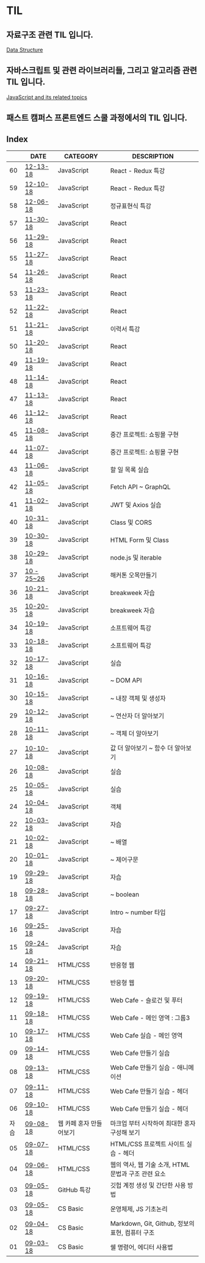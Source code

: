 # TIL

## 자료구조 관련 TIL 입니다.

[Data Structure](./dataStructureInJS/README.md)


## 자바스크립트 및 관련 라이브러리들, 그리고 알고리즘 관련 TIL 입니다.

[JavaScript and its related topics
](./JavaScript/README.md)

## 패스트 캠퍼스 프론트엔드 스쿨 과정에서의 TIL 입니다.

## Index

|  | DATE | CATEGORY | DESCRIPTION |
| --- | ---  | -------- | ----------  |
| 60 | [12-13-18](JS/week15-12-13-18.md)  | JavaScript |  React - Redux 특강  |
| 59 | [12-10-18](JS/week15-12-10-18.md)  | JavaScript |  React - Redux 특강  |
| 58 | [12-06-18](JS/week14-12-06-18.md)  | JavaScript |  정규표현식 특강  |
| 57 | [11-30-18](JS/week13-11-30-18.md)  | JavaScript |  React  |
| 56 | [11-29-18](JS/week13-11-29-18.md)  | JavaScript |  React  |
| 55 | [11-27-18](JS/week13-11-27-18.md)  | JavaScript |  React  |
| 54 | [11-26-18](JS/week13-11-26-18.md)  | JavaScript |  React  |
| 53 | [11-23-18](JS/week12-11-23-18.md)  | JavaScript |  React  |
| 52 | [11-22-18](JS/week12-11-22-18.md)  | JavaScript |  React  |
| 51 | [11-21-18](JS/week12-11-21-18.md)  | JavaScript |  이력서 특강  |
| 50 | [11-20-18](JS/week12-11-20-18.md)  | JavaScript |  React  |
| 49 | [11-19-18](JS/week12-11-19-18.md)  | JavaScript |  React  |
| 48 | [11-14-18](JS/week11-11-14-18.md)  | JavaScript |  React  |
| 47 | [11-13-18](JS/week11-11-13-18.md)  | JavaScript |  React  |
| 46 | [11-12-18](JS/week11-11-12-18.md)  | JavaScript |  React  |
| 45 | [11-08-18](JS/week10-11-08-18.md)  | JavaScript | 중간 프로젝트: 쇼핑몰 구현  |
| 44 | [11-07-18](JS/week10-11-07-18.md)  | JavaScript | 중간 프로젝트: 쇼핑몰 구현  |
| 43 | [11-06-18](JS/week10-11-06-18.md)  | JavaScript | 할 일 목록 실습  |
| 42 | [11-05-18](JS/week10-11-05-18.md)  | JavaScript | Fetch API ~ GraphQL  |
| 41 | [11-02-18](JS/week09-11-02-18.md)  | JavaScript | JWT 및 Axios 실습  |
| 40 | [10-31-18](JS/week09-10-31-18.md)  | JavaScript | Class 및 CORS |
| 39 | [10-30-18](JS/week09-10-30-18.md)  | JavaScript |  HTML Form 및 Class |
| 38 | [10-29-18](JS/week09-10-29-18.md)  | JavaScript |  node.js 및 iterable |
| 37 | [10 - 25~26](JS/week08-10-25-18.md)  | JavaScript |  해커톤 오목만들기 | 
| 36 | [10-21-18](JS/week08-10-21-18.md)  | JavaScript |  breakweek 자습 |
| 35 | [10-20-18](JS/week08-10-20-18.md)  | JavaScript |  breakweek 자습 |
| 34 | [10-19-18](JS/week07-10-19-18.md)  | JavaScript | 소프트웨어 특강 |
| 33 | [10-18-18](JS/week07-10-18-18.md)  | JavaScript | 소프트웨어 특강 |
| 32 | [10-17-18](JS/week07-10-17-18.md)  | JavaScript | 실습 |
| 31 | [10-16-18](JS/week07-10-16-18.md)  | JavaScript | ~ DOM API |
| 30 | [10-15-18](JS/week07-10-15-18.md)  | JavaScript | ~ 내장 객체 및 생성자 |
| 29 | [10-12-18](JS/week06-10-12-18.md)  | JavaScript |  ~ 연산자 더 알아보기|
| 28 | [10-11-18](JS/week06-10-11-18.md)  | JavaScript |  ~ 객체 더 알아보기|
| 27 | [10-10-18](JS/week06-10-10-18.md)  | JavaScript | 값 더 알아보기 ~ 함수 더 알아보기  |
| 26 | [10-08-18](JS/week65-10-08-18.md)  | JavaScript | 실습 |
| 25 | [10-05-18](JS/week05-10-05-18.md)  | JavaScript | 실습 |
| 24 | [10-04-18](JS/week05-10-04-18.md)  | JavaScript | 객체 |
| 22 | [10-03-18](JS/week05-10-03-18.md)  | JavaScript |  자습  |
| 21 | [10-02-18](JS/week05-10-02-18.md)  | JavaScript | ~ 배열  | 
| 20 | [10-01-18](JS/week05-10-01-18.md)  | JavaScript | ~ 제어구문  | 
| 19 | [09-29-18](JS/week04-09-29-18.md)  | JavaScript |  자습  | 
| 18 | [09-28-18](JS/week04-09-28-18.md)  | JavaScript | ~ boolean  | 
| 17 | [09-27-18](JS/week04-09-27-18.md)  | JavaScript |  Intro ~ number 타입  | 
| 16 | [09-25-18](JS/week04-09-25-18.md)  | JavaScript |  자습  | 
| 15 | [09-24-18](JS/week04-09-24-18.md)  | JavaScript |  자습  | 
| 14 | [09-21-18](HTML_CSS/week03-09-21-18.md)  | HTML/CSS | 반응형 웹  | 
| 13 | [09-20-18](HTML_CSS/week03-09-20-18.md)  | HTML/CSS | 반응형 웹  | 
| 12 | [09-19-18](HTML_CSS/week03-09-19-18.md) | HTML/CSS | Web Cafe - 슬로건 및 푸터 |
| 11 | [09-18-18](HTML_CSS/week03-09-18-18.md) | HTML/CSS | Web Cafe - 메인 영역 : 그룹3|
| 10 | [09-17-18](HTML_CSS/week03-09-17-18.md) | HTML/CSS | Web Cafe 실습 - 메인 영역 |
| 09 | [09-14-18](HTML_CSS/week02-09-14-18.md) | HTML/CSS | Web Cafe 만들기 실습 |
| 08 | [09-13-18](HTML_CSS/week02-09-13-18.md) | HTML/CSS | Web Cafe 만들기 실습 - 애니메이션 |
| 07 | [09-11-18](HTML_CSS/week02-09-11-18.md) | HTML/CSS | Web Cafe 만들기 실습 - 헤더 |
| 06 | [09-10-18](HTML_CSS/week02-09-10-18.md) | HTML/CSS | Web Cafe 만들기 실습 - 헤더 |
| 자습 | [09-08-18](study-hall/offdays-work/09-08-18.md) | 웹 카페 혼자 만들어보기 | 마크업 부터 시작하여 최대한 혼자 구성해 보기 |
| 05 | [09-07-18](HTML_CSS/week01-09-07-18.md) | HTML/CSS  | HTML/CSS 프로젝트 사이트 실습 - 헤더|
| 04 | [09-06-18](HTML_CSS/week01-09-06-18.md) | HTML/CSS  | 웹의 역사, 웹 기술 소개, HTML 문법과 구조 관련 요소 |
| 03 | [09-05-18](Github_class/github_class.md) | GitHub 특강 | 깃헙 계정 생성 및 간단한 사용 방법 |
| 03 | [09-05-18](CS_Basic/week01-09-05-18.md) | CS Basic | 운영체제, JS 기초논리 |
| 02 | [09-04-18](CS_Basic/week01-09-04-18.md) | CS Basic | Markdown, Git, Github, 정보의 표현, 컴퓨터 구조 |
| 01 | [09-03-18](CS_Basic/week01-09-03-18.md) | CS Basic | 쉘 명령어, 에디터 사용법 |





  


    
